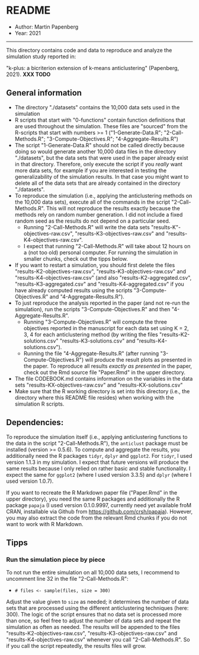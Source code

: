
# README

- Author: Martin Papenberg
- Year: 2021

---

This directory contains code and data to reproduce and analyze the simulation study reported in: 

"k-plus: a bicriterion extension of k-means anticlustering" (Papenberg, 2021).  **XXX TODO**

## General information

- The directory "./datasets" contains the 10,000 data sets used in the simulation
- R scripts that start with "0-functions" contain function definitions that are used throughout the simulation. These files are "sourced" from the R-scripts that start with numbers >= 1 ("1-Generate-Data.R"; "2-Call-Methods.R"; "3-Compute-Objectives.R"; "4-Aggregate-Results.R")
- The script "1-Generate-Data.R" should not be called directly because doing so would generate another 10,000 data files in the directory "./datasets", but the data sets that were used in the paper already exist in that directory. Therefore, only execute the script if you *really* want more data sets, for example if you are interested in testing the generalizability of the simulation results. In that case you might want to delete all of the data sets that are already contained in the directory "./datasets". 
- To reproduce the simulation (i.e., applying the anticlustering methods on the 10,000 data sets), execute all of the commands in the script "2-Call-Methods.R". This will not reproduce the results exactly because the methods rely on random number generation. I did not include a fixed random seed as the results do not depend on a particular seed.
  + Running "2-Call-Methods.R" will write the data sets "results-K"-objectives-raw.csv", "results-K3-objectives-raw.csv" and "results-K4-objectives-raw.csv".
  + I expect that running "2-Call-Methods.R" will take about 12 hours on a (not too old) personal computer. For running the simulation in smaller chunks, check out the tipps below.
- If you want to restart a simulation, you should first delete the files "results-K2-objectives-raw.csv", "results-K3-objectives-raw.csv" and "results-K4-objectives-raw.csv" (and also "results-K2-aggregated.csv", "results-K3-aggregated.csv" and "results-K4-aggregated.csv" if you have already computed results using the scripts "3-Compute-Objectives.R" and "4-Aggregate-Results.R"). 
- To just reproduce the analysis reported in the paper (and not re-run the simulation), run the scripts "3-Compute-Objectives.R" and then "4-Aggregate-Results.R".
  + Running "3-Compute-Objectives.R" will compute the three objectives reported in the manuscript for each data set using K = 2, 3, 4 for each anticlustering method (by writing the files "results-K2-solutions.csv" "results-K3-solutions.csv" and "results-K4-solutions.csv").
  + Running the file "4-Aggregate-Results.R" (after running "3-Compute-Objectives.R") will produce the result plots as presented in the paper. To reproduce all results *exactly as presented* in the paper, check out the Rmd source file "Paper.Rmd" in the upper directory.
- The file CODEBOOK.md contains information on the variables in the data sets "results-KX-objectives-raw.csv" and "results-KX-solutions.csv"
- Make sure that the R working directory is set into this directory (i.e., the directory where this README file resides) when working with the simulation R scripts.

## Dependencies: 

To reproduce the simulation itself (i.e., applying anticlustering functions to the data in the script "2-Call-Methods.R"), the `anticlust` package must be installed (version >= 0.5.6). To compute and aggregate the results, you additionally need the R packages `tidyr`, `dplyr` and `ggplot2`. For `tidyr`, I used version 1.1.3 in my simulation. I expect that future versions will produce the same results because I only relied on rather basic and stable functionality. I expect the same for `ggplot2` (where I used version 3.3.5) and `dplyr` (where I used version 1.0.7).

If you want to recreate the R Markdown paper file ("Paper.Rmd" in the upper directory), you need the same R packages and additionally the R package `papaja` (I used version 0.1.0.9997, currently need yet available froM CRAN, installable via Github from https://github.com/crsh/papaja). However, you may also extract the code from the relevant Rmd chunks if you do not want to work with R Markdown.

## Tipps

### Run the simulation piece by piece

To not run the entire simulation on all 10,000 data sets, I recommend to uncomment line 32 in the file "2-Call-Methods.R":

- `# files <- sample(files, size = 300)`

Adjust the value given to `size` as needed; it determines the number of data sets that are processed using the different anticlustering techniques (here: 300). The logic of the script ensures that no data set is processed more than once, so feel free to adjust the number of data sets and repeat the simulation as often as needed. The results will be appended to the files "results-K2-objectives-raw.csv", "results-K3-objectives-raw.csv" and "results-K4-objectives-raw.csv" whenever you call "2-Call-Methods.R". So if you call the script repeatedly, the results files will grow. 
